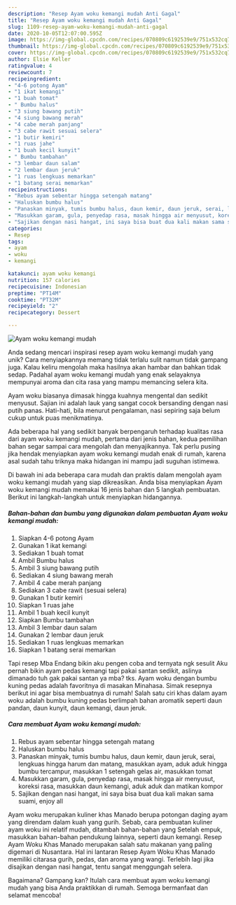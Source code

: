 ```yaml
---
description: "Resep Ayam woku kemangi mudah Anti Gagal"
title: "Resep Ayam woku kemangi mudah Anti Gagal"
slug: 1109-resep-ayam-woku-kemangi-mudah-anti-gagal
date: 2020-10-05T12:07:00.595Z
image: https://img-global.cpcdn.com/recipes/070809c6192539e9/751x532cq70/ayam-woku-kemangi-mudah-foto-resep-utama.jpg
thumbnail: https://img-global.cpcdn.com/recipes/070809c6192539e9/751x532cq70/ayam-woku-kemangi-mudah-foto-resep-utama.jpg
cover: https://img-global.cpcdn.com/recipes/070809c6192539e9/751x532cq70/ayam-woku-kemangi-mudah-foto-resep-utama.jpg
author: Elsie Keller
ratingvalue: 4
reviewcount: 7
recipeingredient:
- "4-6 potong Ayam"
- "1 ikat kemangi"
- "1 buah tomat"
- " Bumbu halus"
- "3 siung bawang putih"
- "4 siung bawang merah"
- "4 cabe merah panjang"
- "3 cabe rawit sesuai selera"
- "1 butir kemiri"
- "1 ruas jahe"
- "1 buah kecil kunyit"
- " Bumbu tambahan"
- "3 lembar daun salam"
- "2 lembar daun jeruk"
- "1 ruas lengkuas memarkan"
- "1 batang serai memarkan"
recipeinstructions:
- "Rebus ayam sebentar hingga setengah matang"
- "Haluskan bumbu halus"
- "Panaskan minyak, tumis bumbu halus, daun kemir, daun jeruk, serai, lengkuas hingga harum dan matang, masukkan ayam, aduk aduk hingga bumbu tercampur, masukkan 1 setengah gelas air, masukkan tomat"
- "Masukkan garam, gula, penyedap rasa, masak hingga air menyusut, koreksi rasa, masukkan daun kemangi, aduk aduk dan matikan kompor"
- "Sajikan dengan nasi hangat, ini saya bisa buat dua kali makan sama suami, enjoy all"
categories:
- Resep
tags:
- ayam
- woku
- kemangi

katakunci: ayam woku kemangi 
nutrition: 157 calories
recipecuisine: Indonesian
preptime: "PT14M"
cooktime: "PT32M"
recipeyield: "2"
recipecategory: Dessert

---
```



![Ayam woku kemangi mudah](https://img-global.cpcdn.com/recipes/070809c6192539e9/751x532cq70/ayam-woku-kemangi-mudah-foto-resep-utama.jpg)

Anda sedang mencari inspirasi resep ayam woku kemangi mudah yang unik? Cara menyiapkannya memang tidak terlalu sulit namun tidak gampang juga. Kalau keliru mengolah maka hasilnya akan hambar dan bahkan tidak sedap. Padahal ayam woku kemangi mudah yang enak selayaknya mempunyai aroma dan cita rasa yang mampu memancing selera kita.

Ayam woku biasanya dimasak hingga kuahnya mengental dan sedikit menyusut. Sajian ini adalah lauk yang sangat cocok bersanding dengan nasi putih panas. Hati-hati, bila menurut pengalaman, nasi sepiring saja belum cukup untuk puas menikmatinya.

Ada beberapa hal yang sedikit banyak berpengaruh terhadap kualitas rasa dari ayam woku kemangi mudah, pertama dari jenis bahan, kedua pemilihan bahan segar sampai cara mengolah dan menyajikannya. Tak perlu pusing jika hendak menyiapkan ayam woku kemangi mudah enak di rumah, karena asal sudah tahu triknya maka hidangan ini mampu jadi suguhan istimewa.


Di bawah ini ada beberapa cara mudah dan praktis dalam mengolah ayam woku kemangi mudah yang siap dikreasikan. Anda bisa menyiapkan Ayam woku kemangi mudah memakai 16 jenis bahan dan 5 langkah pembuatan. Berikut ini langkah-langkah untuk menyiapkan hidangannya.

<!--inarticleads1-->

##### Bahan-bahan dan bumbu yang digunakan dalam pembuatan Ayam woku kemangi mudah:

1. Siapkan 4-6 potong Ayam
1. Gunakan 1 ikat kemangi
1. Sediakan 1 buah tomat
1. Ambil  Bumbu halus
1. Ambil 3 siung bawang putih
1. Sediakan 4 siung bawang merah
1. Ambil 4 cabe merah panjang
1. Sediakan 3 cabe rawit (sesuai selera)
1. Gunakan 1 butir kemiri
1. Siapkan 1 ruas jahe
1. Ambil 1 buah kecil kunyit
1. Siapkan  Bumbu tambahan
1. Ambil 3 lembar daun salam
1. Gunakan 2 lembar daun jeruk
1. Sediakan 1 ruas lengkuas memarkan
1. Siapkan 1 batang serai memarkan


Tapi resep Mba Endang bikin aku pengen coba and ternyata ngk sesulit Aku pernah bikin ayam pedas kemangi tapi pakai santan sedikit, aslinya dimanado tuh gak pakai santan ya mba? tks. Ayam woku dengan bumbu kuning pedas adalah favoritnya di masakan Minahasa. Simak resepnya berikut ini agar bisa membuatnya di rumah! Salah satu ciri khas dalam ayam woku adalah bumbu kuning pedas berlimpah bahan aromatik seperti daun pandan, daun kunyit, daun kemangi, daun jeruk. 

<!--inarticleads2-->

##### Cara membuat Ayam woku kemangi mudah:

1. Rebus ayam sebentar hingga setengah matang
1. Haluskan bumbu halus
1. Panaskan minyak, tumis bumbu halus, daun kemir, daun jeruk, serai, lengkuas hingga harum dan matang, masukkan ayam, aduk aduk hingga bumbu tercampur, masukkan 1 setengah gelas air, masukkan tomat
1. Masukkan garam, gula, penyedap rasa, masak hingga air menyusut, koreksi rasa, masukkan daun kemangi, aduk aduk dan matikan kompor
1. Sajikan dengan nasi hangat, ini saya bisa buat dua kali makan sama suami, enjoy all


Ayam woku merupakan kuliner khas Manado berupa potongan daging ayam yang direndam dalam kuah yang gurih. Sebab, cara pembuatan kuliner ayam woku ini relatif mudah, ditambah bahan-bahan yang Setelah empuk, masukkan bahan-bahan pendukung lainnya, seperti daun kemangi. Resep Ayam Woku Khas Manado merupakan salah satu makanan yang paling digemari di Nusantara. Hal ini lantaran Resep Ayam Woku Khas Manado memiliki citarasa gurih, pedas, dan aroma yang wangi. Terlebih lagi jika disajikan dengan nasi hangat, tentu sangat menggungah selera. 

Bagaimana? Gampang kan? Itulah cara membuat ayam woku kemangi mudah yang bisa Anda praktikkan di rumah. Semoga bermanfaat dan selamat mencoba!
